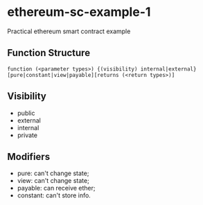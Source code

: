 # ethereum-sc-example-1
Practical ethereum smart contract example

## Function Structure

```
function (<parameter types>) {(visibility) internal|external}[pure|constant|view|payable][returns (<return types>)]
```

## Visibility

* public
* external
* internal
* private

## Modifiers

* pure: can't change state;
* view: can't change state;
* payable: can receive ether;
* constant: can't store info.

